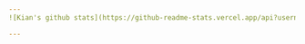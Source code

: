 ```yaml
---
![Kian's github stats](https://github-readme-stats.vercel.app/api?username=Rellas001&show_icons=true)

---
```

